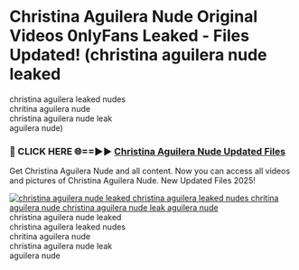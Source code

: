 # Christina Aguilera Nude Original Videos 0nlyFans Leaked - Files Updated! (christina aguilera nude leaked<br>
christina aguilera leaked nudes<br>
chritina aguilera nude<br>
christina aguilera nude leak<br>
aguilera nude)

<h3>🔴 CLICK HERE 🌐==►► <a href="https://tinyurl.com/2p9ay9w9" rel="nofollow">Christina Aguilera Nude Updated Files</a></h3>

Get Christina Aguilera Nude and all content. Now you can access all videos and pictures of Christina Aguilera Nude. New Updated Files 2025!

[![christina aguilera nude leaked<br>
christina aguilera leaked nudes<br>
chritina aguilera nude<br>
christina aguilera nude leak<br>
aguilera nude](https://i.imgur.com/KQgVmj3.gif)](https://tinyurl.com/2p9ay9w9)
christina aguilera nude leaked<br>
christina aguilera leaked nudes<br>
chritina aguilera nude<br>
christina aguilera nude leak<br>
aguilera nude